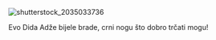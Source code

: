 ![shutterstock_2035033736](https://user-images.githubusercontent.com/118318034/202048202-2065d89b-3215-4d8e-a94d-cd808c5e4e95.jpg)

Evo Dida Adže bijele brade, crni nogu što dobro trčati mogu!

<!---
didadze/didadze is a ✨ special ✨ repository because its `README.md` (this file) appears on your GitHub profile.
You can click the Preview link to take a look at your changes.
--->

